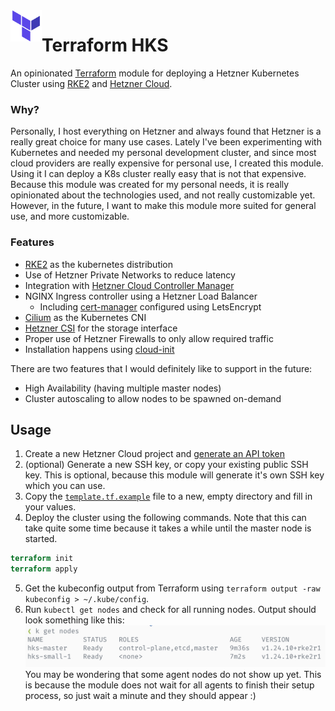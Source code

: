 <a href="https://terraform.io">
    <img src="https://github.com/Stupremee/terraform-hcloud-hks/raw/main/assets/tf.png" alt="Terraform logo" title="Terraform" align="left" height="50" />
</a>

# Terraform HKS

An opinionated [Terraform][tf] module for deploying a Hetzner Kubernetes Cluster using [RKE2][rke2] and [Hetzner Cloud][hcloud].

### Why?

Personally, I host everything on Hetzner and always found that Hetzner is a really great choice for many use cases.
Lately I've been experimenting with Kubernetes and needed my personal development cluster, and since most cloud providers
are really expensive for personal use, I created this module. Using it I can deploy a K8s cluster really easy that is not that expensive.
Because this module was created for my personal needs, it is really opinionated about the technologies used, and not really customizable yet.
However, in the future, I want to make this module more suited for general use, and more customizable.

### Features

- [RKE2][rke2] as the kubernetes distribution
- Use of Hetzner Private Networks to reduce latency
- Integration with [Hetzner Cloud Controller Manager][hccm]
- NGINX Ingress controller using a Hetzner Load Balancer
  - Including [cert-manager][cert-manager] configured using LetsEncrypt
- [Cilium][cilium] as the Kubernetes CNI
- [Hetzner CSI][hcsi] for the storage interface
- Proper use of Hetzner Firewalls to only allow required traffic
- Installation happens using [cloud-init][cloud-init]

There are two features that I would definitely like to support in the future:

- High Availability (having multiple master nodes)
- Cluster autoscaling to allow nodes to be spawned on-demand

## Usage

1. Create a new Hetzner Cloud project and [generate an API token](https://docs.hetzner.com/cloud/api/getting-started/generating-api-token/)
2. (optional) Generate a new SSH key, or copy your existing public SSH key. This is optional, because this module will generate it's own SSH key which you can use.
3. Copy the [`template.tf.example`](https://github.com/Stupremee/terraform-hks/blob/main/template.tf.example) file to a new, empty directory and fill in your values.
4. Deploy the cluster using the following commands. Note that this can take quite some time because it takes a while until the master node is started.

```tf
terraform init
terraform apply
```

5. Get the kubeconfig output from Terraform using `terraform output -raw kubeconfig > ~/.kube/config`.
6. Run `kubectl get nodes` and check for all running nodes. Output should look something like this:
   ![kubectl output](https://github.com/Stupremee/terraform-hcloud-hks/raw/main/assets/kubectl-get-nodes-output.png)
   You may be wondering that some agent nodes do not show up yet. This is because the module does not wait for all agents to finish their setup process, so just wait a minute and they should appear :)

[tf]: https://www.terraform.io
[rke2]: https://docs.rke2.io
[hcloud]: https://www.hetzner.com/cloud
[hccm]: https://github.com/hetznercloud/hcloud-cloud-controller-manager
[cilium]: https://cilium.io
[hcsi]: https://github.com/hetznercloud/csi-driver
[cloud-init]: https://cloud-init.io
[cert-manager]: http://cert-manager.io
